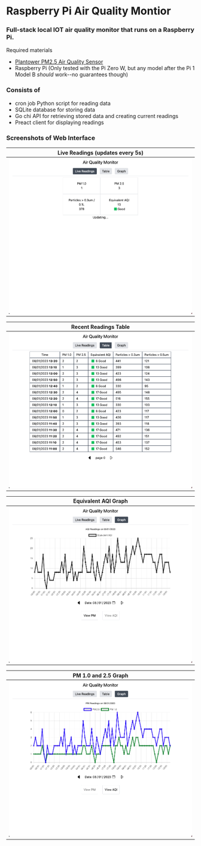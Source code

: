 # Raspberry Pi Air Quality Montior
### Full-stack local IOT air quality monitor that runs on a Raspberry Pi.
Required materials
- [Plantower PM2.5 Air Quality Sensor](https://learn.adafruit.com/pm25-air-quality-sensor)
- Raspberry Pi (Only tested with the Pi Zero W, but any model after the Pi 1 Model B _should_ work--no guarantees though)  
### Consists of 
- cron job Python script for reading data
- SQLite database for storing data
- Go chi API for retrieving stored data and creating current readings
- Preact client for displaying readings

### Screenshots of Web Interface
| Live Readings (updates every 5s) |
|:--:|
| ![Live Readings](screenshots/Live%20Readings.png) |

| Recent Readings Table |
|:--:|
| ![Recent Readings Table](screenshots/Table.png) |

| Equivalent AQI Graph |
|:--:|
| ![Equivalent AQI](screenshots/AQI%20Graph.png) |

| PM 1.0 and 2.5 Graph |
|:--:|
| ![PM 1.0 and 2.5 Graph](screenshots/PM%20Graph.png) |
